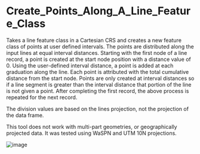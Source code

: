 # Create_Points_Along_A_Line_Feature_Class
Takes a line feature class in a Cartesian CRS and creates a new feature class of points at user defined intervals.  The points are distributed along the input lines at equal interval distances.
Starting with the first node of a line record, a point is created at the start node position with a distance value of 0. Using the user-defined interval distance, a point is added at each graduation along the line. Each point is attributed with the total cumulative distance from the start node. Points are only created at interval distances so if a line segment is greater than the interval distance that portion of the line is not given a point. After completing the first record, the above process is repeated for the next record.

The division values are based on the lines projection, not the projection of the data frame.

This tool does not work with multi-part geometries, or geographically projected data. It was tested using WaSPN and UTM 10N projections.

![image](https://user-images.githubusercontent.com/68295520/118010141-96ba5600-b303-11eb-8a66-cffd7e7dcd6a.png)

